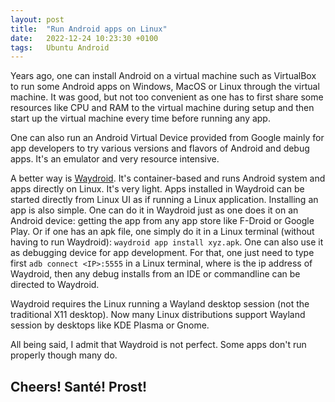 ```yaml
---
layout: post
title:  "Run Android apps on Linux"
date:   2022-12-24 10:23:30 +0100
tags:   Ubuntu Android
---
```


Years ago, one can install Android on a virtual machine such as VirtualBox to run some Android apps on Windows, MacOS or Linux through the virtual machine.  It was good, but not too convenient as one has to first share some resources like CPU and RAM to the virtual machine during setup and then start up the virtual machine every time before running any app.  

One can also run an Android Virtual Device provided from Google mainly for app developers to try various versions and flavors of Android and debug apps.  It's an emulator and very resource intensive.

A better way is [Waydroid](https://waydro.id/index.html).  It's container-based and runs Android system and apps directly on Linux.  It's very light.  Apps installed in Waydroid can be started directly from Linux UI as if running a Linux application.  Installing an app is also simple.  One can do it in Waydroid just as one does it on an Android device: getting the app from any app store like F-Droid or Google Play.  Or if one has an apk file, one simply do it in a Linux terminal (without having to run Waydroid): `waydroid app install xyz.apk`.  One can also use it as debugging device for app development.  For that, one just need to type first `adb connect <IP>:5555` in a Linux terminal, where <IP> is the ip address of Waydroid, then any debug installs from an IDE or commandline can be directed to Waydroid.

Waydroid requires the Linux running a Wayland desktop session (not the traditional X11 desktop).  Now many Linux distributions support Wayland session by desktops like KDE Plasma or Gnome.  

All being said, I admit that Waydroid is not perfect.  Some apps don't run properly though many do.

## Cheers!  Santé!  Prost!